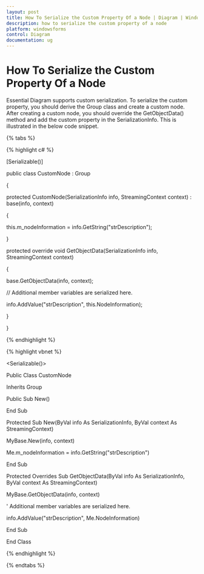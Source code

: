 ```yaml
---
layout: post
title: How To Serialize the Custom Property Of a Node | Diagram | Windows Forms | Syncfusion®
description: how to serialize the custom property of a node
platform: windowsforms
control: Diagram
documentation: ug
---
```


# How To Serialize the Custom Property Of a Node

Essential Diagram supports custom serialization. To serialize the custom property, you should derive the Group class and create a custom node. After creating a custom node, you should override the GetObjectData() method and add the custom property in the SerializationInfo. This is illustrated in the below code snippet.

{% tabs %}

{% highlight c# %}

[Serializable()]

public class CustomNode : Group

{

protected CustomNode(SerializationInfo info, StreamingContext context) : base(info, context)

{

this.m_nodeInformation = info.GetString("strDescription");

}

protected override void GetObjectData(SerializationInfo info, StreamingContext context)

{

base.GetObjectData(info, context);



// Additional member variables are serialized here.

info.AddValue("strDescription", this.NodeInformation);

}

}

{% endhighlight %}

{% highlight vbnet %}

&lt;Serializable()&gt;

Public Class CustomNode

Inherits Group

Public Sub New()

End Sub

Protected Sub New(ByVal info As SerializationInfo, ByVal context As StreamingContext)

MyBase.New(info, context)

Me.m_nodeInformation = info.GetString("strDescription")

End Sub

Protected Overrides Sub GetObjectData(ByVal info As SerializationInfo, ByVal context As StreamingContext)

MyBase.GetObjectData(info, context)



' Additional member variables are serialized here.

info.AddValue("strDescription", Me.NodeInformation)

End Sub

End Class

{% endhighlight %}

{% endtabs %}